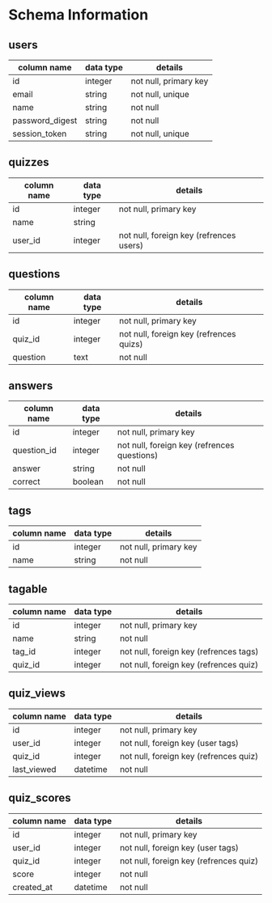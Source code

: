 # Schema Information

## users
column name     | data type | details
----------------|-----------|-------------
id              | integer   | not null, primary key
email           | string    | not null, unique
name            | string    | not null
password_digest | string    | not null
session_token   | string    | not null, unique


## quizzes
column name     | data type | details
----------------|-----------|-------------
id              | integer   | not null, primary key
name            | string    | 
user_id         | integer   | not null, foreign key (refrences users)


## questions
column name     | data type | details
----------------|-----------|-------------
id              | integer   | not null, primary key
quiz_id         | integer   | not null, foreign key (refrences quizs)
question        | text      | not null


## answers
column name     | data type | details
----------------|-----------|-------------
id              | integer   | not null, primary key
question_id     | integer   | not null, foreign key (refrences questions)
answer          | string    | not null
correct         | boolean   | not null


## tags
column name     | data type | details
----------------|-----------|-------------
id              | integer   | not null, primary key
name            | string    | not null


## tagable
column name     | data type | details
----------------|-----------|-------------
id              | integer   | not null, primary key
name            | string    | not null
tag_id          | integer   | not null, foreign key (refrences tags)
quiz_id         | integer   | not null, foreign key (refrences quiz)


## quiz_views
column name     | data type | details
----------------|-----------|-------------
id              | integer   | not null, primary key
user_id         | integer   | not null, foreign key (user tags)
quiz_id         | integer   | not null, foreign key (refrences quiz)
last_viewed     | datetime  | not null



## quiz_scores
column name     | data type | details
----------------|-----------|--------------
id              | integer   | not null, primary key
user_id         | integer   | not null, foreign key (user tags)
quiz_id         | integer   | not null, foreign key (refrences quiz)
score           | integer   | not null
created_at      | datetime  | not null
